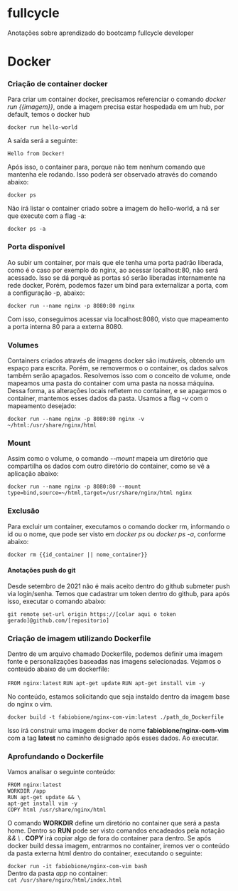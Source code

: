 # fullcycle
Anotações sobre aprendizado do bootcamp fullcycle developer


# Docker
### Criação de container docker
Para criar um container docker, precisamos referenciar o comando *docker run {{imagem}}*, onde a imagem precisa estar hospedada em um hub, por default, temos o docker hub

`docker run hello-world` 

A saída será a seguinte:

`Hello from Docker!`

Após isso, o container para, porque não tem nenhum comando que mantenha ele rodando. Isso poderá ser observado através do comando abaixo:

`docker ps`

Não irá listar o container criado sobre a imagem do hello-world, a nã ser que execute com a flag -a:

`docker ps -a`

### Porta disponível
Ao subir um container, por mais que ele tenha uma porta padrão liberada, como é o caso por exemplo do nginx, ao acessar localhost:80, não será acessado. Isso se dá porquê as portas só serão liberadas internamente na rede docker, Porém, podemos fazer um bind para externalizar a porta, com a configuração -p, abaixo:

`docker run --name nginx -p 8080:80 nginx`

Com isso, conseguimos acessar via localhost:8080, visto que mapeamento a porta interna 80 para a externa 8080.

### Volumes
Containers criados através de imagens docker são imutáveis, obtendo um espaço para escrita. Porém, se removermos o o container, os dados salvos também serão apagados. Resolvemos isso com o conceito de volume, onde mapeamos uma pasta do container com uma pasta na nossa máquina. Dessa forma, as alterações locais refletem no container, e se apagarmos o container, mantemos esses dados da pasta. Usamos a flag *-v* com o mapeamento desejado:

`docker run --name nginx -p 8080:80 nginx -v ~/html:/usr/share/nginx/html`

### Mount
Assim como o volume, o comando *--mount* mapeia um diretório que compartilha os dados com outro diretório do container, como se vê a aplicação abaixo:

`docker run --name nginx -p 8080:80 --mount type=bind,source=~/html,target=/usr/share/nginx/html nginx`

### Exclusão
Para excluir um container, executamos o comando docker rm, informando o id ou o nome, que pode ser visto em *docker ps* ou *docker ps -a*, conforme abaixo:

`docker rm {{id_container || nome_container}}`

#### Anotações push do git

Desde setembro de 2021 não é mais aceito dentro do github submeter push via login/senha. Temos que cadastrar um token dentro do github, para após isso, executar o comando abaixo:

`git remote set-url origin https://[colar aqui o token gerado]@github.com/[repositorio]`


### Criação de imagem utilizando Dockerfile
Dentro de um arquivo chamado Dockerfile, podemos definir uma imagem fonte e personalizações baseadas nas imagens selecionadas. Vejamos o conteúdo abaixo de um dockerfile:

`FROM nginx:latest`
`RUN apt-get update`
`RUN apt-get install vim -y`

No conteúdo, estamos solicitando que seja instaldo dentro da imagem base do nginx o vim.

`docker build -t fabiobione/nginx-com-vim:latest ./path_do_Dockerfile`

Isso irá construir uma imagem docker de nome **fabiobione/nginx-com-vim** com a tag **latest** no caminho designado após esses dados. Ao executar.

### Aprofundando o Dockerfile
Vamos analisar o seguinte conteúdo:

`FROM nginx:latest`  
`WORKDIR /app`  
`RUN apt-get update && \`  
`apt-get install vim -y`  
`COPY html /usr/share/nginx/html`  

O comando **WORKDIR** define um diretório no container que será a pasta home. Dentro so **RUN** pode ser visto comandos encadeados pela notação 
*&& \\* . **COPY** irá copiar algo de fora do container para dentro. Se após docker build dessa imagem, entrarmos no container, iremos ver o conteúdo da pasta externa html dentro do container, executando o seguinte:

`docker run -it fabiobione/nginx-com-vim bash`  
Dentro da pasta *app* no container:  
`cat /usr/share/nginx/html/index.html`